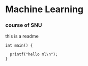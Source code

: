 # Machine Learning

### course of SNU

this is a readme 



```
int main() {
  
  printf("hello ml\n");
}
```
